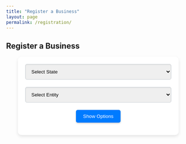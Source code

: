 ```yaml
---
title: "Register a Business"
layout: page
permalink: /registration/
---
```


## Register a Business

<div class="form-container" style="margin: 0 auto; max-width: 400px; padding: 20px; background-color: #ffffff; border-radius: 10px; box-shadow: 0 4px 8px rgba(0, 0, 0, 0.1);">
    <form id="business-form" style="display: flex; flex-direction: column; align-items: center;">
        <select id="state" name="state" style="width: 100%; padding: 12px; margin-bottom: 20px; border: 1px solid #ced4da; border-radius: 5px; box-shadow: inset 0 1px 3px rgba(0, 0, 0, 0.1);">
            <option value="" disabled selected>Select State</option>
            <option value="new-york">New York</option>
            <!-- Add more states as needed -->
        </select>
        <select id="entity" name="entity" style="width: 100%; padding: 12px; margin-bottom: 20px; border: 1px solid #ced4da; border-radius: 5px; box-shadow: inset 0 1px 3px rgba(0, 0, 0, 0.1);">
            <option value="" disabled selected>Select Entity</option>
            <!-- Options will be populated dynamically -->
        </select>
        <button type="submit" style="padding: 10px 20px; background-color: #007BFF; color: white; border: none; border-radius: 5px; cursor: pointer; box-shadow: 0 2px 4px rgba(0, 0, 0, 0.2);">Show Options</button>
    </form>
</div>

<div id="pricing-cards" class="pricing-container" style="display: none;">
    <!-- Pricing cards will be dynamically inserted here based on form selection -->
</div>

<script>
    document.getElementById('state').addEventListener('change', function() {
        const state = this.value;
        const entitySelect = document.getElementById('entity');
        entitySelect.innerHTML = '<option value="" disabled selected>Select Entity</option>'; // Reset options

        fetch(`/data/products/${state}.json`)
            .then(response => response.json())
            .then(data => {
                const entities = new Set();
                data.forEach(service => {
                    if (service.category.includes("Registration")) {
                        entities.add(service.entity);
                    }
                });
                entities.forEach(entity => {
                    const option = document.createElement('option');
                    option.value = entity;
                    option.textContent = entity.charAt(0).toUpperCase() + entity.slice(1);
                    entitySelect.appendChild(option);
                });
            })
            .catch(error => {
                console.error('Error fetching entities:', error);
            });
    });

    document.getElementById('business-form').addEventListener('submit', function(event) {
        event.preventDefault();
        
        const state = document.getElementById('state').value;
        const entity = document.getElementById('entity').value;
        const pricingCardsContainer = document.getElementById('pricing-cards');

        fetch(`/data/products/${state}.json`)
            .then(response => response.json())
            .then(data => {
                const filteredServices = data.filter(service => 
                    service.entity.toLowerCase() === entity.toLowerCase() && 
                    service.category.includes("Registration")
                );

                if (filteredServices.length > 0) {
                    pricingCardsContainer.innerHTML = filteredServices.map(service => `
                        <div class="pricing-card">
                            <img src="${service.image}" alt="${service.service}" class="service-icon">
                            <h3>${service.service}</h3>
                            <p>${service.description}</p>
                            <p class="price">${service.price}</p>
                            <a href="${service.link}" class="cta-button">${service.ctaText}</a>
                        </div>
                    `).join('');
                    pricingCardsContainer.style.display = 'flex';
                } else {
                    pricingCardsContainer.innerHTML = '<p>No pricing information available for the selected entity.</p>';
                    pricingCardsContainer.style.display = 'block';
                }
            })
            .catch(error => {
                console.error('Error fetching pricing data:', error);
                pricingCardsContainer.innerHTML = '<p>Error loading pricing information. Please try again later.</p>';
                pricingCardsContainer.style.display = 'block';
            });
    });
</script>
